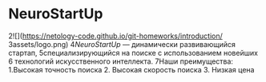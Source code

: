 # NeuroStartUp
2![](https://netology-code.github.io/git-homeworks/introduction/
3assets/logo.png)
4*NeuroStartUp* — динамически развивающийся стартап,
5специализирующийся на поиске с использованием новейших
6 технологий искусственного интеллекта.
7Наши преимущества:
1.Высокая точность поиска
2. Высокая скорость поиска
3. Низкая цена